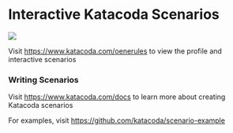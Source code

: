 # Interactive Katacoda Scenarios

[![](http://shields.katacoda.com/katacoda/oenerules/count.svg)](https://www.katacoda.com/oenerules "Get your profile on Katacoda.com")

Visit https://www.katacoda.com/oenerules to view the profile and interactive scenarios

### Writing Scenarios
Visit https://www.katacoda.com/docs to learn more about creating Katacoda scenarios

For examples, visit https://github.com/katacoda/scenario-example
